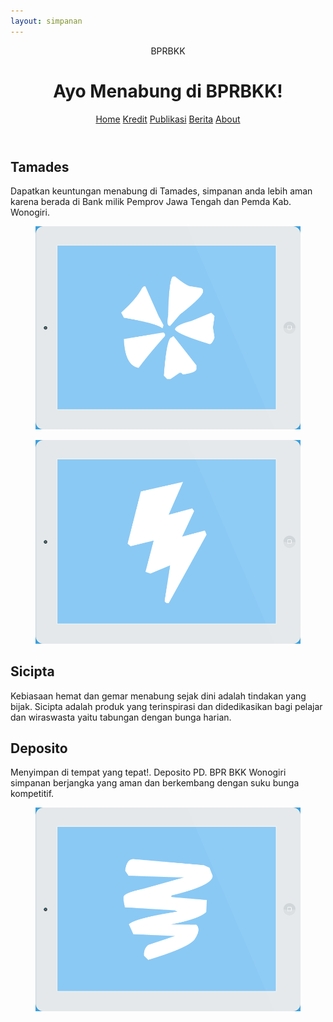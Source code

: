 ```yaml
---
layout: simpanan
---
```


<div class="container">
	<header class="clearfix">
<span>BPRBKK</span>
<h1>Ayo Menabung di BPRBKK!</h1>
<nav>
	<a href="/" class="bp-icon" data-info="BPRBKK"><span>Home</span></a>
	<a href="/produk/kredit" class="bp-icon" data-info="Kredit"><span>Kredit</span></a>
	<a href="/publikasi" class="bp-icon" data-info="Publikasi"><span>Publikasi</span></a>
	<a href="/news" class="bp-icon" data-info="Berita"><span>Berita</span></a>
	<a href="/about" class="bp-icon" data-info="About"><span>About</span></a>
</nav>
	</header>	
	<div id="cbp-so-scroller" class="cbp-so-scroller">
<section class="cbp-so-section">
	<article class="cbp-so-side cbp-so-side-left">
<h2>Tamades</h2>
<p>Dapatkan keuntungan menabung di Tamades, simpanan anda lebih aman karena berada di Bank milik Pemprov Jawa Tengah dan Pemda Kab. Wonogiri.</p>
	</article>
	<figure class="cbp-so-side cbp-so-side-right">
<img src="/images/simpanan/1.png" alt="Tamades BPRBKK">
	</figure>
</section>
<section class="cbp-so-section">
	<figure class="cbp-so-side cbp-so-side-left">
<img src="/images/simpanan/2.png" alt="Sicipta BPRBKK">
	</figure>
	<article class="cbp-so-side cbp-so-side-right">
<h2>Sicipta</h2>
<p>Kebiasaan hemat dan gemar menabung sejak dini adalah tindakan yang bijak. Sicipta adalah produk yang terinspirasi dan didedikasikan bagi pelajar dan wiraswasta yaitu tabungan dengan bunga harian.</p>
	</article>
</section>
<section class="cbp-so-section">
	<article class="cbp-so-side cbp-so-side-left">
<h2>Deposito</h2>
<p>Menyimpan di tempat yang tepat!. Deposito PD. BPR BKK Wonogiri simpanan berjangka yang aman dan berkembang dengan suku bunga kompetitif.</p>
	</article>
	<figure class="cbp-so-side cbp-so-side-right">
<img src="/images/simpanan/3.png" alt="Deposito BPRBKK">
	</figure>
</section>
	</div>
</div>


<script src="{{ site.url }}/assets/js/classie.js"></script>
<script src="{{ site.url }}/assets/js/cbpScroller.js"></script>


<script>
	new cbpScroller( document.getElementById( 'cbp-so-scroller' ) );
</script>